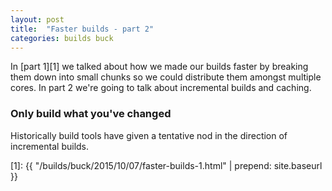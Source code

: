 ```yaml
---
layout: post
title:  "Faster builds - part 2"
categories: builds buck
---
```


In [part 1][1] we talked about how we made our builds faster by breaking them down into small chunks so we could
 distribute them amongst multiple cores. In part 2 we're going to talk about incremental builds and caching.
 
### Only build what you've changed

Historically build tools have given a tentative nod in the direction of incremental builds.



[1]: {{ "/builds/buck/2015/10/07/faster-builds-1.html" | prepend: site.baseurl }}
